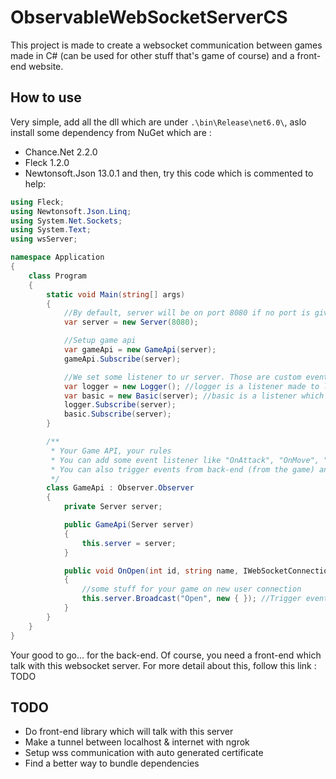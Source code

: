 # ObservableWebSocketServerCS
This project is made to create a websocket communication between games made in C# (can be used for other stuff that's game of course) and a front-end website.

## How to use
Very simple, add all the dll which are under `.\bin\Release\net6.0\`,
aslo install some dependency from NuGet which are : 
- Chance.Net 2.2.0
- Fleck 1.2.0
- Newtonsoft.Json 13.0.1
and then, try this code which is commented to help:

```cs
using Fleck;
using Newtonsoft.Json.Linq;
using System.Net.Sockets;
using System.Text;
using wsServer;

namespace Application
{
    class Program
    {
        static void Main(string[] args)
        {
            //By default, server will be on port 8080 if no port is given.
            var server = new Server(8080);

            //Setup game api
            var gameApi = new GameApi(server);
            gameApi.Subscribe(server);

            //We set some listener to ur server. Those are custom events listener which will be helpfull.
            var logger = new Logger(); //logger is a listener made to log server status (new users, disconnected users, messages)
            var basic = new Basic(server); //basic is a listener which implement some basic events which can be usefull
            logger.Subscribe(server);
            basic.Subscribe(server);
        }

        /**
         * Your Game API, your rules
         * You can add some event listener like "OnAttack", "OnMove", "OnBuy", ... , and trigger them from front-end side. REMINDER: Be very carerfull! User entries are never safe (check them before using them)
         * You can also trigger events from back-end (from the game) and listen to them in the front-end. Use server.Broadcast or server.SendTo to trigger events with data
         */
        class GameApi : Observer.Observer
        {
            private Server server;

            public GameApi(Server server)
            {
                this.server = server;
            }

            public void OnOpen(int id, string name, IWebSocketConnection socket)
            {
                //some stuff for your game on new user connection
                this.server.Broadcast("Open", new { }); //Trigger event Open front-end side to tell to your front-end that someone connected. You can pass some data like user id, username, ...
            }
        }
    }
}
```
Your good to go... for the back-end. Of course, you need a front-end which talk with this websocket server. For more detail about this, follow this link : TODO

## TODO
- Do front-end library which will talk with this server
- Make a tunnel between localhost & internet with ngrok
- Setup wss communication with auto generated certificate
- Find a better way to bundle dependencies